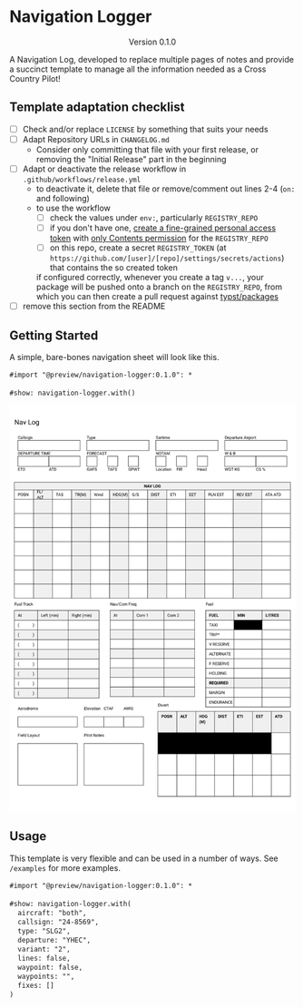 # Navigation Logger
<div align="center">Version 0.1.0</div>

A Navigation Log, developed to replace multiple pages of notes and provide a succinct template to manage all the information needed as a Cross Country Pilot!

## Template adaptation checklist

- [ ] Check and/or replace `LICENSE` by something that suits your needs
- [ ] Adapt Repository URLs in `CHANGELOG.md`
  - Consider only committing that file with your first release, or removing the "Initial Release" part in the beginning
- [ ] Adapt or deactivate the release workflow in `.github/workflows/release.yml`
  - to deactivate it, delete that file or remove/comment out lines 2-4 (`on:` and following)
  - to use the workflow
    - [ ] check the values under `env:`, particularly `REGISTRY_REPO`
    - [ ] if you don't have one, [create a fine-grained personal access token](https://github.com/settings/tokens?type=beta) with [only Contents permission](https://stackoverflow.com/a/75116350/371191) for the `REGISTRY_REPO`
    - [ ] on this repo, create a secret `REGISTRY_TOKEN` (at `https://github.com/[user]/[repo]/settings/secrets/actions`) that contains the so created token

    if configured correctly, whenever you create a tag `v...`, your package will be pushed onto a branch on the `REGISTRY_REPO`, from which you can then create a pull request against [typst/packages](https://github.com/typst/packages/)
- [ ] remove this section from the README

## Getting Started

A simple, bare-bones navigation sheet will look like this.

```typ
#import "@preview/navigation-logger:0.1.0": *

#show: navigation-logger.with()
```

<picture>
  <img src="./thumbnail.svg">
</picture>

## Usage

This template is very flexible and can be used in a number of ways. See `/examples` for more examples.

```typ
#import "@preview/navigation-logger:0.1.0": *

#show: navigation-logger.with(
  aircraft: "both",
  callsign: "24-8569",
  type: "SLG2",
  departure: "YHEC",
  variant: "2",
  lines: false,
  waypoint: false,
  waypoints: "",
  fixes: []
)
```

